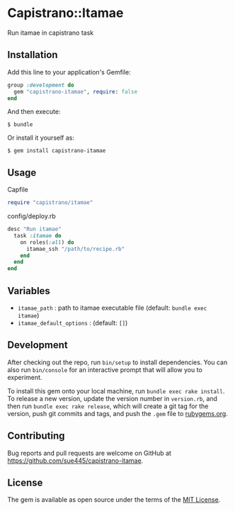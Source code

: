 # Capistrano::Itamae

Run itamae in capistrano task

## Installation

Add this line to your application's Gemfile:

```ruby
group :development do
  gem "capistrano-itamae", require: false
end
```

And then execute:

    $ bundle

Or install it yourself as:

    $ gem install capistrano-itamae

## Usage

Capfile

```ruby
require "capistrano/itamae"
```

config/deploy.rb

```ruby
desc "Run itamae"
  task :itamae do
    on roles(:all) do
      itamae_ssh "/path/to/recipe.rb"
    end
  end
end
```

## Variables
* `itamae_path` : path to itamae executable file (default: `bundle exec itamae`)
* `itamae_default_options` : (default: `[]`)

## Development

After checking out the repo, run `bin/setup` to install dependencies. You can also run `bin/console` for an interactive prompt that will allow you to experiment.

To install this gem onto your local machine, run `bundle exec rake install`. To release a new version, update the version number in `version.rb`, and then run `bundle exec rake release`, which will create a git tag for the version, push git commits and tags, and push the `.gem` file to [rubygems.org](https://rubygems.org).

## Contributing

Bug reports and pull requests are welcome on GitHub at https://github.com/sue445/capistrano-itamae.


## License

The gem is available as open source under the terms of the [MIT License](http://opensource.org/licenses/MIT).

